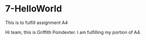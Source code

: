 # 7-HelloWorld
This is to fulfill assignment A4

Hi team, this is Griffith Poindexter. I am fulfilling my portion of A4.  
